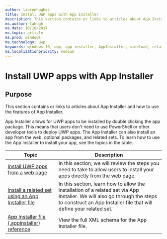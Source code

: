```yaml
---
author: laurenhughes
title: Install UWP apps with App Installer
description: This section contains or links to articles about App Installer and how to use the features of App Installer.
ms.author: lahugh
ms.date: 10/10/2017
ms.topic: article
ms.prod: windows
ms.technology: uwp
keywords: windows 10, uwp, app installer, AppInstaller, sideload, related set, optional packages
ms.localizationpriority: medium
---
```


# Install UWP apps with App Installer

## Purpose
This section contains or links to articles about App Installer and how to use the features of App Installer. 

App Installer allows for UWP apps to be installed by double clicking the app package. This means that users don't need to use PowerShell or other developer tools to deploy UWP apps. The App Installer can also install an app from the web, optional packages, and related sets. To learn how to use the App Installer to install your app, see the topics in the table.

| Topic | Description |
|-------|-------------|
| [Install UWP apps from a web page](installing-UWP-apps-web.md) | In this section, we will review the steps you need to take to allow users to install your apps directly from the web page. |
| [Install a related set using an App Installer file](install-related-set.md) | In this section, learn how to allow the installation of a related set via App Installer. We will also go through the steps to construct an App Installer file that will define your related set. |
| [App Installer file (.appinstaller) reference](https://docs.microsoft.com/uwp/schemas/appinstallerschema/app-installer-file) | View the full XML schema for the App Installer file. |
